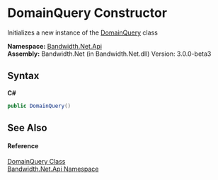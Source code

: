 ﻿# DomainQuery Constructor 
 

Initializes a new instance of the <a href ="T_Bandwidth_Net_Api_DomainQuery.md">DomainQuery</a> class

**Namespace:**&nbsp;<a href ="N_Bandwidth_Net_Api.md">Bandwidth.Net.Api</a><br />**Assembly:**&nbsp;Bandwidth.Net (in Bandwidth.Net.dll) Version: 3.0.0-beta3

## Syntax

**C#**<br />
``` C#
public DomainQuery()
```


## See Also


#### Reference
<a href ="T_Bandwidth_Net_Api_DomainQuery.md">DomainQuery Class</a><br /><a href ="N_Bandwidth_Net_Api.md">Bandwidth.Net.Api Namespace</a><br />